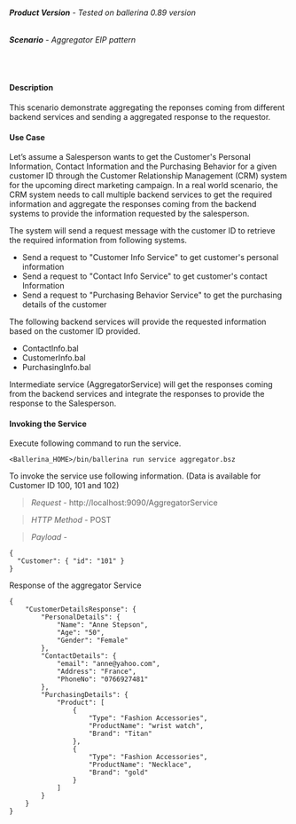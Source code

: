 ###### **Product Version** - Tested on ballerina 0.89 version
###### **Scenario** - Aggregator EIP pattern
&nbsp;
#### **Description**
 This scenario demonstrate aggregating the reponses coming from different backend services and sending a aggregated response to the requestor.
 
#### **Use Case**
 Let’s assume a Salesperson wants to get the Customer's Personal Information, Contact Information and the Purchasing Behavior for a given customer ID through the Customer Relationship Management (CRM) system for the upcoming direct marketing campaign. In a real world scenario, the  CRM system needs to call multiple backend services to get the required information and aggregate the responses coming from the backend systems to provide the information requested by the salesperson. 
 
The system will send a request message with the customer ID to retrieve the required information from following systems.

* Send a request to "Customer Info Service" to get customer's personal information
* Send a request to "Contact Info Service" to get customer's contact Information
* Send a request to "Purchasing Behavior Service" to get the purchasing details of the customer

The following backend services will provide the requested information based on the customer ID provided.
* ContactInfo.bal
* CustomerInfo.bal
* PurchasingInfo.bal
 
Intermediate service (AggregatorService) will get the responses coming from the backend services and integrate the responses to provide the response to the Salesperson.


 
 #### **Invoking the Service**
 Execute following command to run the service.
 ```
 <Ballerina_HOME>/bin/ballerina run service aggregator.bsz
 ```
To invoke the service use following information. (Data is available for Customer ID 100, 101 and 102)
> _Request_ - http://localhost:9090/AggregatorService 

> _HTTP Method_ - POST

> _Payload_ - 
```
{
  "Customer": { "id": "101" }
}
```

Response of the aggregator Service
```
{
    "CustomerDetailsResponse": {
        "PersonalDetails": {
            "Name": "Anne Stepson",
            "Age": "50",
            "Gender": "Female"
        },
        "ContactDetails": {
            "email": "anne@yahoo.com",
            "Address": "France",
            "PhoneNo": "0766927481"
        },
        "PurchasingDetails": {
            "Product": [
                {
                    "Type": "Fashion Accessories",
                    "ProductName": "wrist watch",
                    "Brand": "Titan"
                },
                {
                    "Type": "Fashion Accessories",
                    "ProductName": "Necklace",
                    "Brand": "gold"
                }
            ]
        }
    }
}
```

